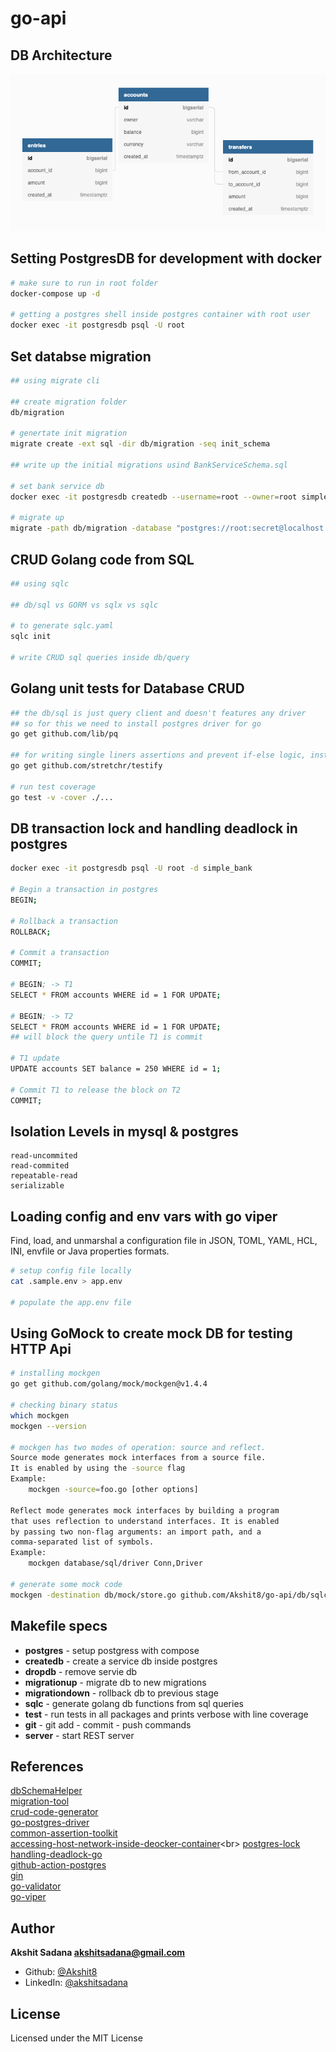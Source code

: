 # go-api

## DB Architecture
<img src=".github/assets/BankServiceSchema.png">

## Setting PostgresDB for development with docker
```bash
# make sure to run in root folder
docker-compose up -d

# getting a postgres shell inside postgres container with root user
docker exec -it postgresdb psql -U root
```

## Set databse migration
```bash
## using migrate cli

## create migration folder
db/migration

# genertate init migration
migrate create -ext sql -dir db/migration -seq init_schema

## write up the initial migrations usind BankServiceSchema.sql

# set bank service db
docker exec -it postgresdb createdb --username=root --owner=root simple_bank

# migrate up
migrate -path db/migration -database "postgres://root:secret@localhost:5432/simple_bank?sslmode=disable" -verbose up
```

## CRUD Golang code from SQL
```bash
## using sqlc

## db/sql vs GORM vs sqlx vs sqlc

# to generate sqlc.yaml
sqlc init

# write CRUD sql queries inside db/query
```

## Golang unit tests for Database CRUD
```bash
## the db/sql is just query client and doesn't features any driver
## so for this we need to install postgres driver for go
go get github.com/lib/pq

## for writing single liners assertions and prevent if-else logic, install
go get github.com/stretchr/testify

# run test coverage
go test -v -cover ./...
```

## DB transaction lock and handling deadlock in postgres
```bash
docker exec -it postgresdb psql -U root -d simple_bank

# Begin a transaction in postgres
BEGIN;

# Rollback a transaction
ROLLBACK;

# Commit a transaction
COMMIT;

# BEGIN; -> T1
SELECT * FROM accounts WHERE id = 1 FOR UPDATE;

# BEGIN; -> T2
SELECT * FROM accounts WHERE id = 1 FOR UPDATE;
## will block the query untile T1 is commit

# T1 update
UPDATE accounts SET balance = 250 WHERE id = 1;

# Commit T1 to release the block on T2
COMMIT;
```

## Isolation Levels in mysql & postgres
```
read-uncommited
read-commited
repeatable-read
serializable
```

## Loading config and env vars with go viper
Find, load, and unmarshal a configuration file in JSON, TOML, YAML, HCL, INI, envfile or Java properties formats.
```bash
# setup config file locally
cat .sample.env > app.env

# populate the app.env file
```

## Using GoMock to create mock DB for testing HTTP Api
```bash
# installing mockgen
go get github.com/golang/mock/mockgen@v1.4.4

# checking binary status
which mockgen
mockgen --version

# mockgen has two modes of operation: source and reflect.
Source mode generates mock interfaces from a source file.
It is enabled by using the -source flag
Example:
    mockgen -source=foo.go [other options]

Reflect mode generates mock interfaces by building a program
that uses reflection to understand interfaces. It is enabled
by passing two non-flag arguments: an import path, and a
comma-separated list of symbols.
Example:
    mockgen database/sql/driver Conn,Driver

# generate some mock code
mockgen -destination db/mock/store.go github.com/Akshit8/go-api/db/sqlc Store
```

## Makefile specs
- **postgres** - setup postgress with compose
- **createdb** - create a service db inside postgres
- **dropdb** - remove servie db
- **migrationup** - migrate db to new migrations
- **migrationdown** - rollback db to previous stage
- **sqlc** - generate golang db functions from sql queries
- **test** - run tests in all packages and prints verbose with line coverage
- **git** - git add - commit - push commands
- **server** - start REST server

## References
[dbSchemaHelper](https://dbdiagram.io)<br>
[migration-tool](https://github.com/golang-migrate/migrate)<br>
[crud-code-generator](https://github.com/kyleconroy/sqlc)<br>
[go-postgres-driver](https://github.com/lib/pq)<br>
[common-assertion-toolkit](https://github.com/stretchr/testify)<br>
[accessing-host-network-inside-deocker-container](https://stackoverflow.com/questions/24319662/from-inside-of-a-docker-container-how-do-i-connect-to-the-localhost-of-the-mach#:~:text=Use%20%2D%2Dnetwork%3D%22host%22,for%20Linux%2C%20per%20the%20documentation.)<br>
[postgres-lock](https://wiki.postgresql.org/wiki/Lock_Monitoring)<br>
[handling-deadlock-go](https://www.youtube.com/watch?v=G2aggv_3Bbg&list=PLy_6D98if3ULEtXtNSY_2qN21VCKgoQAE&index=7)<br>
[github-action-postgres](https://docs.github.com/en/free-pro-team@latest/actions/guides/creating-postgresql-service-containers)<br>
[gin](https://github.com/gin-gonic/gin)<br>
[go-validator](https://godoc.org/github.com/go-playground/validator#hdr-Baked_In_Validators_and_Tags)<br>
[go-viper](https://github.com/spf13/viper)<br>

## Author
**Akshit Sadana <akshitsadana@gmail.com>**

- Github: [@Akshit8](https://github.com/Akshit8)
- LinkedIn: [@akshitsadana](https://www.linkedin.com/in/akshit-sadana-b051ab121/)

## License
Licensed under the MIT License